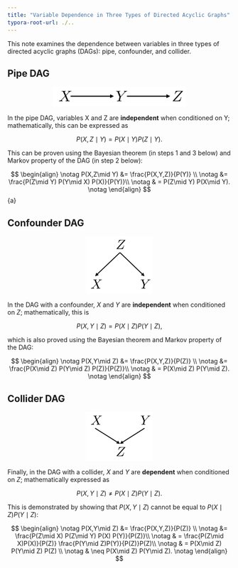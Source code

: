 ```yaml
---
title: "Variable Dependence in Three Types of Directed Acyclic Graphs"
typora-root-url: ./..
---
```


This note examines the dependence between variables in three types of directed acyclic graphs (DAGs): pipe, confounder, and collider.



## Pipe DAG



<figure>
  <center>
  <img src="/assets/images/dag_pipe.svg" width="300">
   </center>
  <center>
  </center>
</figure>

In the pipe DAG, variables X and Z are **independent** when conditioned on Y; mathematically, this can be expressed as 



$$
P(X,Z \mid Y) = P(X\mid Y) P(Z\mid Y).
$$



This can be proven using the Bayesian theorem (in steps 1 and 3 below) and Markov property of the DAG (in step 2 below): 


$$
\begin{align} \notag
P(X,Z\mid Y) &= \frac{P(X,Y,Z)}{P(Y)} \\ \notag
&= \frac{P(Z\mid Y) P(Y\mid X) P(X)}{P(Y)}\\ \notag
& = P(Z\mid Y) P(X\mid Y). \notag
\end{align}
$$ {a}


## Confounder DAG

<figure>
  <center>
  <img src="/assets/images/dag_confounder.svg" width="150">
   </center>
  <center>
  </center>
</figure>

In the DAG with a confounder, $X$ and $Y$ are **independent** when conditioned on $Z$;  mathematically, this is



$$
P(X,Y \mid Z) = P(X\mid Z) P(Y\mid Z),
$$



which is also proved using the Bayesian theorem and Markov property of the DAG: 


$$
\begin{align} \notag
P(X,Y\mid Z) &= \frac{P(X,Y,Z)}{P(Z)} \\ \notag
&= \frac{P(X\mid Z) P(Y\mid Z) P(Z)}{P(Z)}\\ \notag
& = P(X\mid Z) P(Y\mid Z). \notag
\end{align}
$$


## Collider DAG

<figure>
  <center>
  <img src="/assets/images/dag_collider.svg" width="150">
   </center>
  <center>
  </center>
</figure>

Finally, in the DAG with a collider, $X$ and $Y$ are **dependent** when conditioned on $Z$; mathematically expressed as 


$$
P(X,Y \mid Z) \neq P(X\mid Z) P(Y\mid Z).
$$


This is demonstrated by showing that $P(X,Y\mid Z)$ cannot be equal to $P(X\mid Z) P(Y\mid Z)$:


$$
\begin{align} \notag
P(X,Y\mid Z) &= \frac{P(X,Y,Z)}{P(Z)} \\ \notag
&= \frac{P(Z\mid X) P(Z\mid Y) P(X) P(Y)}{P(Z)}\\ \notag
& = \frac{P(Z\mid X)P(X)}{P(Z)} \frac{P(Y\mid Z)P(Y)}{P(Z)}P(Z)\\ \notag
& = P(X\mid Z) P(Y\mid Z) P(Z) \\ \notag
& \neq P(X\mid Z) P(Y\mid Z). \notag
\end{align}
$$

